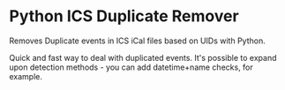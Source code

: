 # Python ICS Duplicate Remover
Removes Duplicate events in ICS iCal files based on UIDs with Python.

Quick and fast way to deal with duplicated events. It's possible to expand upon detection methods - you can add datetime+name checks, for example. 
